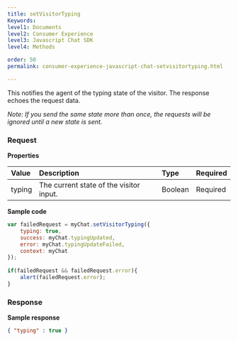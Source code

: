 ```yaml
---
title: setVisitorTyping
Keywords:
level1: Documents
level2: Consumer Experience
level3: Javascript Chat SDK
level4: Methods

order: 50
permalink: consumer-experience-javascript-chat-setvisitortyping.html

---
```


This notifies the agent of the typing state of the visitor. The response echoes the request data.

*Note: If you send the same state more than once, the requests will be ignored until a new state is sent.*

### Request

**Properties**

| Value | Description | Type | Required |
| :--- | :--- | :--- | :--- | 
| typing | The current state of the visitor input. | Boolean | Required |

**Sample code**

```javascript
var failedRequest = myChat.setVisitorTyping({
    typing: true,
    success: myChat.typingUpdated,
    error: myChat.typingUpdateFailed,
    context: myChat
});
 
if(failedRequest && failedRequest.error){
    alert(failedRequest.error);
}
```    
                                                                                                                      
### Response

**Sample response**

```json
{ "typing" : true }
```
